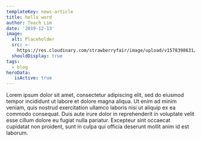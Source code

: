 ```yaml
---
templateKey: news-article
title: hello word
author: Teach Lim
date: '2019-12-13'
image:
  alt: Placeholder
  src: >-
    https://res.cloudinary.com/strawberryfair/image/upload/v1578398631/Events/hatters10_n7j9ts.jpg
  shouldDisplay: true
tags:
  - blog
heroData:
   isActive: true
---
```

Lorem ipsum dolor sit amet, consectetur adipiscing elit, sed do eiusmod tempor 
incididunt ut labore et dolore magna aliqua. Ut enim ad minim veniam, quis 
nostrud exercitation ullamco laboris nisi ut aliquip ex ea commodo consequat. 
Duis aute irure dolor in reprehenderit in voluptate velit esse cillum dolore 
eu fugiat nulla pariatur. Excepteur sint occaecat cupidatat non proident, 
sunt in culpa qui officia deserunt mollit anim id est laborum.
